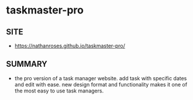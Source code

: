 # taskmaster-pro

## SITE
* https://nathanroses.github.io/taskmaster-pro/

## SUMMARY
* the pro version of a task manager website. add task with specific dates and edit with ease. new design format and functionality makes it one of the most easy to use task managers.



